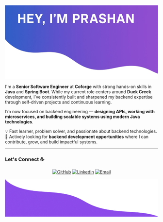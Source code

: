 ![Project Banner](TOPPP.png)

I'm a **Senior Software Engineer** at **Coforge** with strong hands-on skills in **Java** and **Spring Boot**. While my current role centers around **Duck Creek** development, 
I’ve consistently built and sharpened my backend expertise through self-driven projects and continuous learning.

I’m now focused on backend engineering — **designing APIs, working with microservices, and building scalable systems using modern Java technologies**.

💡 Fast learner, problem solver, and passionate about backend technologies.  
🚀 Actively looking for **backend development opportunities** where I can contribute, grow, and build impactful systems.

---

### Let's Connect ☕  
<p align="center">
	<a href="https://github.com/Prashan070"><img src="https://img.icons8.com/bubbles/50/000000/github.png" alt="GitHub"/></a>
	<a href="https://www.linkedin.com/in/prashan-srivastava-43b260169/"><img src="https://img.icons8.com/bubbles/50/000000/linkedin.png" alt="LinkedIn"/></a>
  <a href="mailto:prashansrivastava77@gmail.com"><img src="https://img.icons8.com/bubbles/50/000000/apple-mail.png" alt="Email"/></a>
</p>
    

![Bot Logo](Bot.png)
